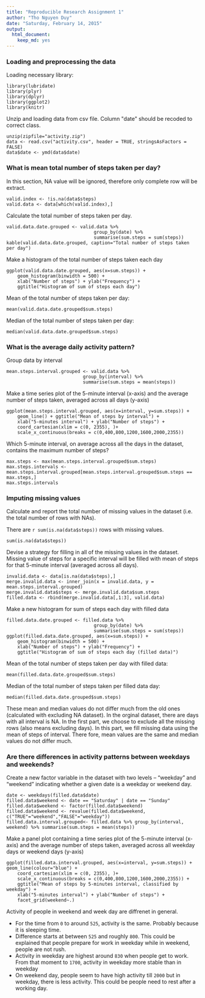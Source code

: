 ```yaml
---
title: "Reproducible Research Assignment 1"
author: "Tho Nguyen Duy"
date: "Saturday, February 14, 2015"
output:
  html_document:
    keep_md: yes
---
```


### Loading and preprocessing the data
Loading necessary library:

```{r loadingLibrary, message=FALSE}
library(lubridate)
library(plyr)
library(dplyr)
library(ggplot2)
library(knitr)
```

Unzip and loading data from csv file. Column "date" should be recoded to correct class. 

```{r loadingData, cache=TRUE}
unzip(zipfile="activity.zip")
data <- read.csv("activity.csv", header = TRUE, stringsAsFactors = FALSE)
data$date <- ymd(data$date)
```


### What is mean total number of steps taken per day?
In this section, NA value will be ignored, therefore only complete row will be extract.

```{r extractCompleteData, cache=TRUE}
valid.index <- !is.na(data$steps)
valid.data <- data[which(valid.index),]
```

Calculate the total number of steps taken per day.

```{r totalNumberOfStepsPerDay, cache=TRUE}
valid.data.date.grouped <- valid.data %>%
                                group_by(date) %>%
                                summarise(sum.steps = sum(steps))
kable(valid.data.date.grouped, caption="Total number of steps taken per day")
```

Make a histogram of the total number of steps taken each day

```{r figHistogramStepsEachDays, fig.width=10, fig.height=10, fig.path='figure/'}
ggplot(valid.data.date.grouped, aes(x=sum.steps)) +
    geom_histogram(binwidth = 500) +
    xlab("Number of steps") + ylab("Frequency") + 
    ggtitle("Histogram of sum of steps each day")
```

Mean of the total number of steps taken per day:  

```{r cache=TRUE}
mean(valid.data.date.grouped$sum.steps)
```

Median of the total number of steps taken per day: 

```{r cache=TRUE}
median(valid.data.date.grouped$sum.steps)
```

### What is the average daily activity pattern?
Group data by interval 
```{r groupcache=TRUE}
mean.steps.interval.grouped <- valid.data %>%
                            group_by(interval) %>%
                            summarise(sum.steps = mean(steps))
```

Make a time series plot of the 5-minute interval (x-axis) and the average number of steps taken, averaged across all days (y-axis)

```{r figMeanOfStepByInterval, fig.height=10, fig.width=10, fig.path='figure/'}
ggplot(mean.steps.interval.grouped, aes(x=interval, y=sum.steps)) +
    geom_line() + ggtitle("Mean of steps by interval") +
    xlab("5-minutes interval") + ylab("Number of steps") + 
    coord_cartesian(xlim = c(0, 2355), )+
    scale_x_continuous(breaks = c(0,400,800,1200,1600,2000,2355))
```

Which 5-minute interval, on average across all the days in the dataset, contains the maximum number of steps?

```{r findMaxStepsInterval, cache=TRUE}
max.steps <- max(mean.steps.interval.grouped$sum.steps)
max.steps.intervals <- mean.steps.interval.grouped[mean.steps.interval.grouped$sum.steps == max.steps,]
max.steps.intervals
```

### Imputing missing values
Calculate and report the total number of missing values in the dataset (i.e. the total number of rows with NAs).

There are `r sum(is.na(data$steps))` rows with missing values.
```{r}
sum(is.na(data$steps))
```


Devise a strategy for filling in all of the missing values in the dataset. Missing value of steps for a specific interval will be filled with mean of steps for that 5-minute interval (averaged across all days). 

```{r fillMissingData, cache=TRUE, message=FALSE}
invalid.data <- data[is.na(data$steps),]
merge.invalid.data <- inner_join(x = invalid.data, y = mean.steps.interval.grouped)
merge.invalid.data$steps <- merge.invalid.data$sum.steps
filled.data <- rbind(merge.invalid.data[,1:3], valid.data)
```

Make a new histogram for sum of steps each day with filled data 

```{r figHistogramStepsEachDay_FilledData, fig.height=10, fig.width=10, fig.path='figure/'}
filled.data.date.grouped <- filled.data %>%
                                group_by(date) %>%
                                summarise(sum.steps = sum(steps))
ggplot(filled.data.date.grouped, aes(x=sum.steps)) +
    geom_histogram(binwidth = 500) +
    xlab("Number of steps") + ylab("Frequency") + 
    ggtitle("Histogram of sum of steps each day (filled data)")
```

Mean of the total number of steps taken per day with filled data:  

```{r cache=TRUE}
mean(filled.data.date.grouped$sum.steps)
```

Median of the total number of steps taken per filled data day: 

```{r cache=TRUE}
median(filled.data.date.grouped$sum.steps)
```

These mean and median values do not differ much from the old ones (calculated with excluding NA dataset). In the orginal dataset, there are days with all interval is NA. In the first part, we choose to exclude all the missing rows (also means excluding days). In this part, we fill missing data using the mean of steps of interval. There fore, mean values are the same and median values do not differ much. 

### Are there differences in activity patterns between weekdays and weekends?
Create a new factor variable in the dataset with two levels – “weekday” and “weekend” indicating whether a given date is a weekday or weekend day.
```{r cache=TRUE}
date <- weekdays(filled.data$date)
filled.data$weekend <- date == "Saturday" | date == "Sunday"
filled.data$weekend <- factor(filled.data$weekend)
filled.data$weekend <- revalue(filled.data$weekend, c("TRUE"="weekend","FALSE"="weekday"))
filled.data.interval.grouped<- filled.data %>% group_by(interval, weekend) %>% summarise(sum.steps = mean(steps))
```
Make a panel plot containing a time series plot of the 5-minute interval (x-axis) and the average number of steps taken, averaged across all weekday days or weekend days (y-axis)
```{r figMeanOfStepsByInterval_FilledData, fig.height=10, fig.width=10, fig.path='figure/'}
ggplot(filled.data.interval.grouped, aes(x=interval, y=sum.steps)) + geom_line(colour="blue") +
    coord_cartesian(xlim = c(0, 2355), )+
    scale_x_continuous(breaks = c(0,400,800,1200,1600,2000,2355)) +
    ggtitle("Mean of steps by 5-minutes interval, classified by weekday") +
    xlab("5-minutes interval") + ylab("Number of steps") + 
    facet_grid(weekend~.)
```
Activity of people in weekend and week day are diffrenet in general. 

* For the time from `0` to around `525`, activity is the same. Probably because it is sleeping time. 
* Difference starts at between `525` and roughly `800`. This could be explained that people prepare for work in weekday while in weekend, people are not rush. 
* Activity in weekday are highest around `830` when people get to work. From that moment to `1700`, activity in weekday more stable than in weekday
* On weekend day, people seem to have high activity till `2000` but in weekday, there is less activity. This could be people need to rest after a working day. 
